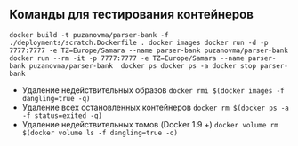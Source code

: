 ## Команды для тестирования контейнеров

`
docker build -t puzanovma/parser-bank -f ./deployments/scratch.Dockerfile .
docker images
docker run -d -p 7777:7777 -e TZ=Europe/Samara --name parser-bank puzanovma/parser-bank 
docker run --rm -it -p 7777:7777 -e TZ=Europe/Samara --name parser-bank puzanovma/parser-bank 
docker ps
docker ps -a
docker stop parser-bank
`

* Удаление недействительных образов
`docker rmi $(docker images -f dangling=true -q)`
* Удаление всех остановленных контейнеров
`docker rm $(docker ps -a -f status=exited -q)`
* Удаление недействительных томов (Docker 1.9 +)
`docker volume rm $(docker volume ls -f dangling=true -q)`
